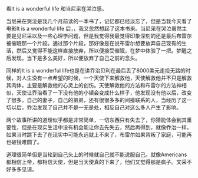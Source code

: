 ﻿看It is a wonderful life 和当尼采在哭泣感。

当尼采在哭泣是我几个月前读的一本书了，记忆都已经淡忘了，但是当我今天看了电影It is a wonderful life 后，，我又忽然想起了这本书来。当尼采在哭泣虽然主要是见尼采以及一些心理学问题，但是我觉得我最觉得印象深刻的还是最后布雷尔被催眠那一个片段。通过那个片段，那好像是在说布雷尔想要放弃自己现有的生活，然后又觉得不能这样直接放弃，所以便接受催眠，在梦中体验了一把。梦醒之后发现，当下是多么美好，所以便放弃了自己之前的念头。

同样的It is a wonderful life也是在讲乔治贝利在最后丢了8000美元走投无路的时候，对人生没有一点希望的时候，一个天使下来解救他，天使解救他并不只是解救其肉体，主要是解救他的心灵上的创伤。天使解救他的方法和布雷尔的方法神相似，天使让乔治看了一下没有他的小镇会变成什么样子，他发现没有他以后，改变了很多，自己的妻子，自己的弟弟，还有很很多多的间接联系的人，当经历了这一切以后，乔治发现了自己并不是一无是处，相反自己对这么多人产生了影响。
	
两个故事所讲的道理似乎都是非常简单，一切东西只有失去了，你猜能体会到其重要性，但是在现实生活中没有机会能让你去先失去，然后再得到，就像乔治一样，如果当时跳下去了在现实中可能永远就上不来了，布雷尔如果背叛了家庭，可能再也破镜难圆了。

道理很简单但是当轮到自己头上的时候就自己就不能说服自己。就像Americans都相信上帝，都相信天使，但是当天使真的下来了，他们又觉得那是疯子。文采不好多多见谅。
